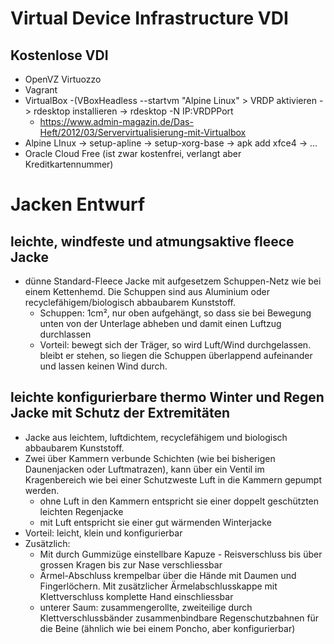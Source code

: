 # Virtual Device Infrastructure VDI

## Kostenlose VDI

* OpenVZ Virtuozzo
* Vagrant
* VirtualBox -(VBoxHeadless --startvm "Alpine Linux" > VRDP aktivieren -> rdesktop installieren -> rdesktop -N IP:VRDPPort
	* https://www.admin-magazin.de/Das-Heft/2012/03/Servervirtualisierung-mit-Virtualbox
* Alpine LInux -> setup-apline -> setup-xorg-base -> apk add xfce4 -> ...
* Oracle Cloud Free (ist zwar kostenfrei, verlangt aber Kreditkartennummer)

# Jacken Entwurf

## leichte, windfeste und atmungsaktive fleece Jacke

* dünne Standard-Fleece Jacke mit aufgesetzem Schuppen-Netz wie bei einem Kettenhemd. Die Schuppen sind aus Aluminium oder recyclefähigem/biologisch abbaubarem Kunststoff.
    * Schuppen: 1cm², nur oben aufgehängt, so dass sie bei Bewegung unten von der Unterlage abheben und damit einen Luftzug durchlassen
    * Vorteil: bewegt sich der Träger, so wird Luft/Wind durchgelassen. bleibt er stehen, so liegen die Schuppen überlappend aufeinander und lassen keinen Wind durch.

## leichte konfigurierbare thermo Winter und Regen Jacke mit Schutz der Extremitäten

* Jacke aus leichtem, luftdichtem, recyclefähigem und biologisch abbaubarem Kunststoff.
* Zwei über Kammern verbunde Schichten (wie bei bisherigen Daunenjacken oder Luftmatrazen), kann über ein Ventil im Kragenbereich wie bei einer Schutzweste Luft in die Kammern gepumpt werden.
    * ohne Luft in den Kammern entspricht sie einer doppelt geschützten leichten Regenjacke
    * mit Luft entspricht sie einer gut wärmenden Winterjacke
* Vorteil: leicht, klein und konfigurierbar
* Zusätzlich: 
    * Mit durch Gummizüge einstellbare Kapuze - Reisverschluss bis über grossen Kragen bis zur Nase verschliessbar
    * Ärmel-Abschluss krempelbar über die Hände mit Daumen und Fingerlöchern. Mit zusätzlicher Ärmelabschlusskappe mit Klettverschluss komplette Hand einschliessbar
    * unterer Saum: zusammengerollte, zweiteilige durch Klettverschlussbänder zusammenbindbare Regenschutzbahnen für die Beine (ähnlich wie bei einem Poncho, aber konfigurierbar)
